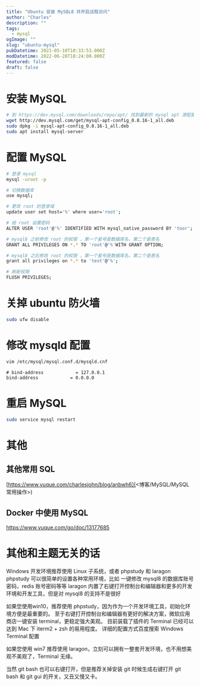 ```yaml
---
title: "Ubuntu 安装 MySQL8 并开启远程访问"
author: "Charles"
description: ""
tags:
  - mysql
ogImage: ""
slug: "ubuntu-mysql"
pubDatetime: 2021-05-10T10:33:53.000Z
modDatetime: 2022-06-28T18:24:00.000Z
featured: false
draft: false
---
```


# 安装 MySQL

```bash
# 到 https://dev.mysql.com/downloads/repo/apt/ 找到最新的 mysql apt 源配置文件下载地址，例如此处 wget 后边的地址
wget http://dev.mysql.com/get/mysql-apt-config_0.8.16-1_all.deb
sudo dpkg -i mysql-apt-config_0.8.16-1_all.deb
sudo apt install mysql-server
```

# 配置 MySQL

```bash
# 登录 mysql
mysql -uroot -p
```

```bash
# 切换数据库
use mysql;

# 更改 root 的登录域
update user set host='%' where user='root';

# 给 root 设置密码
ALTER USER 'root'@'%' IDENTIFIED WITH mysql_native_password BY 'toor';

# mysql8 之前修改 root 的权限 ，第一个星号是数据库名，第二个是表名
GRANT ALL PRIVILEGES ON *.* TO 'root'@'%'WITH GRANT OPTION;

# mysql8 之后修改 root 的权限 ，第一个星号是数据库名，第二个是表名
grant all privileges on *.* to 'test'@'%';

# 刷新权限
FLUSH PRIVILEGES;
```

# 关掉 ubuntu 防火墙

```bash
sudo ufw disable
```

# 修改 mysqld 配置

```bash
vim /etc/mysql/mysql.conf.d/mysqld.cnf
```

```
# bind-address            = 127.0.0.1
bind-address            = 0.0.0.0
```

# 重启 MySQL

```bash
sudo service mysql restart
```

# 其他

## 其他常用 SQL

[https://www.yuque.com/charlesjohn/blog/anbwh6](<博客/MySQL/MySQL 常用操作>)

## Docker 中使用 MySQL

<https://www.yuque.com/go/doc/13177685>

# 其他和主题无关的话

Windows 开发环境推荐使用 Linux 子系统，或者 phpstudy 和 laragon
phpstudy 可以很简单的设置各种常用环境，比如 一键修改 mysql8 的数据库账号密码，redis 账号密码等等
laragon 内置了右键打开控制台和编辑器和更多的开发环境和开发工具，但是对 mysql8 的支持不是很好

如果您使用win10，推荐使用 phpstudy，因为作为一个开发环境工具，初始化环境方便是最重要的。
至于右键打开控制台和编辑器有更好的解决方案，微软应用商店一键安装 terminal，更稳定强大美观。
目前装载了插件的 Terminal 已经可以达到 Mac 下 iterm2 + zsh 的易用程度。
详细的配置方式百度搜索 Windows Terminal 配置

如果您使用 win7 推荐使用 laragon，立刻可以拥有一整套开发环境，也不用想美观不美观了，Terminal 无缘。

当然 git bash 也可以右键打开，但是推荐关掉安装 git 时候生成右键打开 git bash 和 git gui 的开关，又丑又慢又卡。
